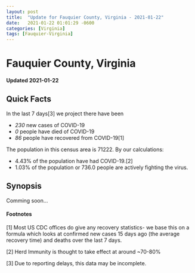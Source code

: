 ```yaml
---
layout: post
title:  "Update for Fauquier County, Virginia - 2021-01-22"
date:   2021-01-22 01:01:29 -0600
categories: [Virginia]
tags: [Fauquier-Virginia]
---
```


# Fauquier County, Virginia
#### Updated 2021-01-22

## Quick Facts

In the last 7 days[3] we project there have been
- *230* new cases of COVID-19
- *0* people have died of COVID-19
- *86* people have recovered from COVID-19[1]

The population in this census area is 71222. By our calculations:
- 4.43% of the population have had COVID-19.[2]
- 1.03% of the population or 736.0 people are actively fighting the virus.

## Synopsis

Comming soon...


#### Footnotes

[1] Most US CDC offices do give any recovery statistics- we base this on a formula which looks at confirmed new cases
15 days ago (the average recovery time) and deaths over the last 7 days.

[2] Herd Immunity is thought to take effect at around ~70-80%

[3] Due to reporting delays, this data may be incomplete.
 
    